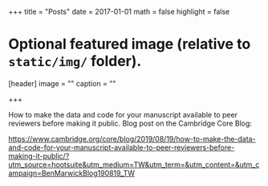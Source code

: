 +++
title = "Posts"
date = 2017-01-01
math = false
highlight = false

# Optional featured image (relative to `static/img/` folder).
[header]
image = ""
caption = ""

+++


How to make the data and code for your manuscript available to peer reviewers before making it public. Blog post on the Cambridge Core Blog: 

https://www.cambridge.org/core/blog/2019/08/19/how-to-make-the-data-and-code-for-your-manuscript-available-to-peer-reviewers-before-making-it-public/?utm_source=hootsuite&utm_medium=TW&utm_term=&utm_content=&utm_campaign=BenMarwickBlog190819_TW
